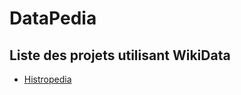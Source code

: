 DataPedia
=========

## Liste des projets utilisant WikiData 

- [Histropedia](http://histropedia.uat.co/Home.aspx)
